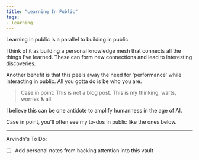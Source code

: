 ```yaml
---
title: "Learning In Public"
tags:
- learning
---
```


Learning in public is a parallel to building in public.

I think of it as building a personal knowledge mesh that connects all the things I've learned. These can form new connections and lead to interesting discoveries.

Another benefit is that this peels away the need for 'performance' while interacting in public. All you gotta do is be who you are. 

>Case in point: This is not a blog post. This is my thinking, warts, worries & all.

I believe this can be one antidote to amplify humanness in the age of AI.

Case in point, you'll often see my to-dos in public like the ones below.

---
Arvindh's To Do:
- [ ] Add personal notes from hacking attention into this vault